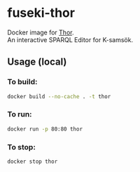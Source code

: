 # fuseki-thor

Docker image for [Thor](https://github.com/Abbe98/thor).  
An interactive SPARQL Editor for K-samsök.

## Usage (local)

### To build:

``` bash
docker build --no-cache . -t thor
```

### To run:

``` bash
docker run -p 80:80 thor
```

### To stop:

``` bash
docker stop thor
```